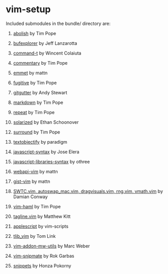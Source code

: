 vim-setup
======
Included submodules in the bundle/ directory are:

  1. [abolish](https://github.com/tpope/vim-abolish "go to github page") by Tim Pope

  2. [bufexplorer](https://github.com/jlanzarotta/bufexplorer "go to github page") by Jeff Lanzarotta

  3. [command-t](https://github.com/wincent/Command-T "go to gitgub page") by Wincent Colaiuta

  4. [commentary](https://github.com/tpope/vim-commentary "go to gitgub page") by Tim Pope

  5. [emmet](https://github.com/mattn/emmet-vim "go to github page") by mattn

  6. [fugitive](https://github.com/tpope/vim-fugitive "go to github page") by Tim Pope

  7. [gitgutter](https://github.com/airblade/vim-gitgutter "go to github page") by Andy Stewart

  8. [markdown](https://github.com/tpope/vim-markdown "go to github page") by Tim Pope

  9. [repeat](https://github.com/tpope/vim-repeat "go to github page") by Tim Pope

  10. [solarized](https://github.com/altercation/vim-colors-solarized "go to github page") by Ethan Schoonover

<!-- 11. [supertab](https://github.com/ervandew/supertab "go to github page") by Eric Van Dewoestine -->

  12. [surround](https://github.com/tpope/vim-surround "go to github page") by Tim Pope

  13. [textobjectify](https://github.com/paradigm/TextObjectify "go to github page") by paradigm

  14. [javascript-syntax](https://github.com/jelera/vim-javascript-syntax "go to github page") by Jose Elera

  15. [javascript-libraries-syntax](https://github.com/othree/javascript-libraries-syntax.vim "go to github page") by othree

  16. [webapi-vim](https://github.com/mattn/webapi-vim "go to github page") by mattn

  17. [gist-vim](https://github.com/mattn/gist-vim "go to github page") by mattn

  18. [SWTC.vim, autoswap_mac.vim, dragvisuals.vim, rng.vim, vmath.vim](https://github.com/thoughtstream/Damian-Conway-s-Vim-Setup "go to github page") by Damian Conway

  19. [vim-haml](https://github.com/tpope/vim-haml "go to github page") by Tim Pope

  20. [tagline.vim](https://github.com/mkitt/tabline.vim "go to github page") by Matthew Kitt

  21. [applescript](https://github.com/vim-scripts/applescript.vim "go to github page") by vim-scripts

  22. [tlib_vim](https://github.com/tomtom/tlib_vim "go to github page") by Tom Link

  23. [vim-addon-mw-utils](https://github.com/MarcWeber/vim-addon-mw-utils "go to github page") by Marc Weber

  24. [vim-snipmate](https://github.com/garbas/vim-snipmate "go to github page") by Rok Garbas

  25. [snippets](https://github.com/honza/vim-snippets "go to github page") by Honza Pokorny

